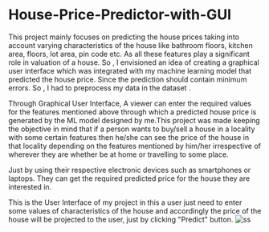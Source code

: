 # House-Price-Predictor-with-GUI

This project mainly focuses on predicting the house prices taking into account varying characteristics of the house like bathroom floors,
kitchen area, floors, lot area, pin code etc. As all these features play a significant role in valuation of a house.  So , I envisioned 
an idea of creating a graphical user interface which was integrated with my machine learning model that predicted the house price. Since
the prediction should contain minimum errors. So , I had to preprocess my data in the dataset .

Through Graphical User Interface, A viewer can enter the required values for the features mentioned above through which a predicted house price is generated by the ML model designed by me.This project was made keeping the objective in mind that if a person wants to buy/sell a house in a locality with some certain features then he/she can see the price of the house in that locality depending on the features mentioned by him/her  irrespective
of wherever they are whether be at home or travelling to some place.

Just by using their respective electronic devices such as smartphones
or laptops. They can get the required predicted price for the house they are interested in.

This is the User Interface of my project in this a user just need to enter some values of characteristics of the house and accordingly
the price of the house will be projected to the user, just by clicking "Predict" button.
![ss](https://user-images.githubusercontent.com/67941954/156427932-3a8da85a-c3af-4907-88de-42ac674f0d11.png)


